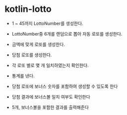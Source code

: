 # kotlin-lotto

- 1 ~ 45까지 LottoNumber를 생성한다.

- LottoNumber중 6개를 랜덤으로 뽑아 자동 로또를 생성한다.

- 금액에 맞게 로또를 생성한다.

- 당첨 로또를 생성한다.

- 각 로또 별로 몇 개 일치하였는지 확인한다.

- 통계를 낸다.

- 당첨 로또에 보너스 숫자를 포함하여 생성할 수 있도록 한다

- 당첨 결과에 보너스볼 일치 여부도 확인한다

- 5개, 보너스볼을 포함한 결과를 출력해준다
